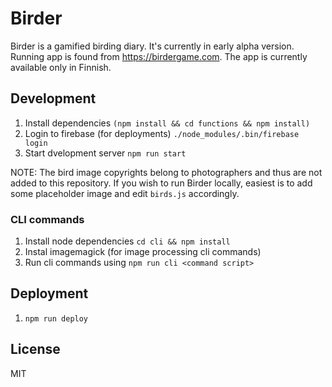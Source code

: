 # Birder

Birder is a gamified birding diary. It's currently in early alpha version. Running app is found from https://birdergame.com. The app is currently available only in Finnish.

## Development

1. Install dependencies `(npm install && cd functions && npm install)`
1. Login to firebase (for deployments) `./node_modules/.bin/firebase login`
1. Start dvelopment server `npm run start`

NOTE: The bird image copyrights belong to photographers and thus are not added to this repository. If you wish to run Birder locally, easiest is to add some placeholder image and edit `birds.js` accordingly.

### CLI commands

1. Install node dependencies `cd cli && npm install`
1. Instal imagemagick (for image processing cli commands)
1. Run cli commands using `npm run cli <command script>`

## Deployment

1. `npm run deploy`

## License

MIT
